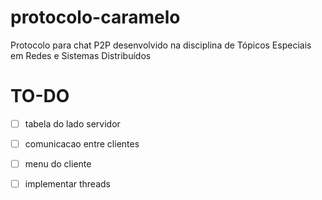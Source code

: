 # protocolo-caramelo
Protocolo para chat P2P desenvolvido na disciplina de Tópicos Especiais em Redes e Sistemas Distribuídos


# TO-DO

- [ ] tabela do lado servidor

- [ ] comunicacao entre clientes

- [ ] menu do cliente

- [ ] implementar threads